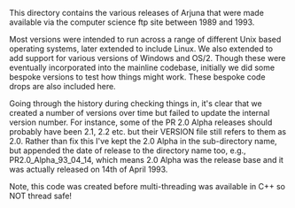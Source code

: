 This directory contains the various releases of Arjuna that were made available via the computer science ftp site between 1989 and 1993.

Most versions were intended to run across a range of different Unix based operating systems, later extended to include Linux. We also extended to add support for various versions of Windows and OS/2. Though these were eventually incorporated into the mainline codebase, initially we did some bespoke versions to test how things might work. These bespoke code drops are also included here.

Going through the history during checking things in, it's clear that we created a number of versions over time but failed to update the internal version number. For instance, some of the PR 2.0 Alpha releases should probably have been 2.1, 2.2 etc. but their VERSION file still refers to them as 2.0. Rather than fix this I've kept the 2.0 Alpha in the sub-directory name, but appended the date of release to the directory name too, e.g., PR2.0_Alpha_93_04_14, which means 2.0 Alpha was the release base and it was actually released on 14th of April 1993.

Note, this code was created before multi-threading was available in C++ so NOT thread safe!
